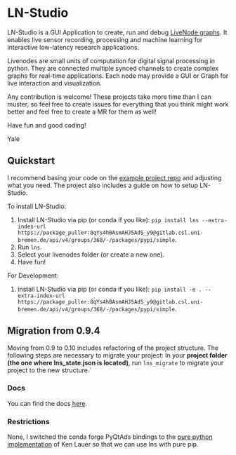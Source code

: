 # LN-Studio

LN-Studio is a GUI Application to create, run and debug [LiveNode graphs](https://livenodes.pages.csl.uni-bremen.de/livenodes/).
It enables live sensor recording, processing and machine learning for interactive low-latency research applications.

Livenodes are small units of computation for digital signal processing in python. They are connected multiple synced channels to create complex graphs for real-time applications. Each node may provide a GUI or Graph for live interaction and visualization.

Any contribution is welcome! These projects take more time than I can muster, so feel free to create issues for everything that you think might work better and feel free to create a MR for them as well!

Have fun and good coding!

Yale


## Quickstart

I recommend basing your code on the [example project repo](https://gitlab.csl.uni-bremen.de/livenodes/example-project) and adjusting what you need. The project also includes a guide on how to setup LN-Studio.

To install LN-Studio:
1. Install LN-Studio via pip (or conda if you like): `pip install lns --extra-index-url https://package_puller:8qYs4hBAsmAHJ5AdS_y9@gitlab.csl.uni-bremen.de/api/v4/groups/368/-/packages/pypi/simple`.
2. Run `lns`.
3. Select your livenodes folder (or create a new one).
4. Have fun!

For Development:
1. install LN-Studio via pip (or conda if you like): `pip install -e . --extra-index-url https://package_puller:8qYs4hBAsmAHJ5AdS_y9@gitlab.csl.uni-bremen.de/api/v4/groups/368/-/packages/pypi/simple`.

## Migration from 0.9.4

Moving from 0.9 to 0.10 includes refactoring of the project structure. The following steps are necessary to migrate your project:
In your **project folder (the one where lns_state.json is located)**, run `lns_migrate` to migrate your project to the new structure.`

### Docs

You can find the docs [here](https://livenodes.pages.csl.uni-bremen.de/LN-Studio/index.html).

### Restrictions

None, I switched the conda forge PyQtAds bindings to the [pure python implementation](https://github.com/klauer/qtpydocking/tree/master) of Ken Lauer so that we can use lns with pure pip. 
